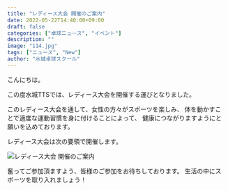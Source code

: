 ```yaml
---
title: "レディース大会 開催のご案内"
date: 2022-05-22T14:40:00+09:00
draft: false
categories: ["卓球ニュース", "イベント"]
description: ""
image: "114.jpg"
tags: ["ニュース", "New"]
author: "水城卓球スクール"
---
```


こんにちは。

この度水城TTSでは、レディース大会を開催する運びとなりました。

このレディース大会を通して、女性の方々がスポーツを楽しみ、
体を動かすことで適度な運動習慣を身に付けることによって、
健康につながりますようにと願いを込めております。

レディース大会は次の要領で開催します。

<img src="/images/blog/mtts_20220522_ladys_game-1.jpg" class="img-fluid" alt="レディース大会 開催のご案内">

奮ってご参加頂ますよう、皆様のご参加をお待ちしております。
生活の中にスポーツを取り入れましょう！
